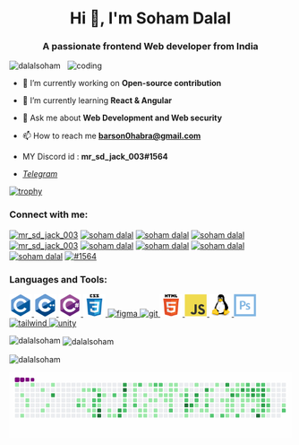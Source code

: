 <h1 align="center">Hi 👋, I'm Soham Dalal</h1>
<h3 align="center">A passionate frontend Web developer from India</h3>
<img align="right" alt="coding" width="400" src="https://i.pinimg.com/originals/ec/c3/88/ecc3882e29654a291f8824494979145b.gif"/>

<p align="left"> <img src="https://komarev.com/ghpvc/?username=dalalsoham&label=Profile%20views&color=0e75b6&style=flat" alt="dalalsoham" /> </p>

- 🔭 I’m currently working on **Open-source contribution**

- 🌱 I’m currently learning **React & Angular**

- 💬 Ask me about **Web Development and Web security**

- 📫 How to reach me **barson0habra@gmail.com**

- MY Discord id : **mr_sd_jack_003#1564**

- <p style="font-size:10"><a href="https://t.me/mr_sd_jack" target="blank"><i><u>Telegram</u></i></a><p>

[![trophy](https://github-profile-trophy.vercel.app/?username=ryo-ma&theme=onedark)](https://github.com/ryo-ma/github-profile-trophy)
<h3 align="left">Connect with me:</h3>
<p align="left">
<a href="https://twitter.com/mr_sd_jack_003" target="blank"><img align="center" src="https://raw.githubusercontent.com/rahuldkjain/github-profile-readme-generator/master/src/images/icons/Social/twitter.svg" alt="mr_sd_jack_003" height="30" width="40" /></a>
<a href="https://linkedin.com/in/soham dalal" target="blank"><img align="center" src="https://raw.githubusercontent.com/rahuldkjain/github-profile-readme-generator/master/src/images/icons/Social/linked-in-alt.svg" alt="soham dalal" height="30" width="40" /></a>
<a href="https://stackoverflow.com/users/soham dalal" target="blank"><img align="center" src="https://raw.githubusercontent.com/rahuldkjain/github-profile-readme-generator/master/src/images/icons/Social/stack-overflow.svg" alt="soham dalal" height="30" width="40" /></a>
<a href="https://fb.com/soham dalal" target="blank"><img align="center" src="https://raw.githubusercontent.com/rahuldkjain/github-profile-readme-generator/master/src/images/icons/Social/facebook.svg" alt="soham dalal" height="30" width="40" /></a>
<a href="https://instagram.com/mr_sd_jack_003" target="blank"><img align="center" src="https://raw.githubusercontent.com/rahuldkjain/github-profile-readme-generator/master/src/images/icons/Social/instagram.svg" alt="mr_sd_jack_003" height="30" width="40" /></a>
<a href="https://www.codechef.com/users/soham dalal" target="blank"><img align="center" src="https://cdn.jsdelivr.net/npm/simple-icons@3.1.0/icons/codechef.svg" alt="soham dalal" height="30" width="40" /></a>
<a href="https://www.hackerrank.com/soham dalal" target="blank"><img align="center" src="https://raw.githubusercontent.com/rahuldkjain/github-profile-readme-generator/master/src/images/icons/Social/hackerrank.svg" alt="soham dalal" height="30" width="40" /></a>
<a href="https://www.leetcode.com/soham dalal" target="blank"><img align="center" src="https://raw.githubusercontent.com/rahuldkjain/github-profile-readme-generator/master/src/images/icons/Social/leet-code.svg" alt="soham dalal" height="30" width="40" /></a>
<a href="https://auth.geeksforgeeks.org/user/soham dalal" target="blank"><img align="center" src="https://raw.githubusercontent.com/rahuldkjain/github-profile-readme-generator/master/src/images/icons/Social/geeks-for-geeks.svg" alt="soham dalal" height="30" width="40" /></a>
<a href="https://discord.gg/#1564" target="blank"><img align="center" src="https://raw.githubusercontent.com/rahuldkjain/github-profile-readme-generator/master/src/images/icons/Social/discord.svg" alt="#1564" height="30" width="40" /></a>
</p>

<h3 align="left">Languages and Tools:</h3>
<p align="left"> <a href="https://www.cprogramming.com/" target="_blank" rel="noreferrer"> <img src="https://raw.githubusercontent.com/devicons/devicon/master/icons/c/c-original.svg" alt="c" width="40" height="40"/> </a> <a href="https://www.w3schools.com/cpp/" target="_blank" rel="noreferrer"> <img src="https://raw.githubusercontent.com/devicons/devicon/master/icons/cplusplus/cplusplus-original.svg" alt="cplusplus" width="40" height="40"/> </a> <a href="https://www.w3schools.com/cs/" target="_blank" rel="noreferrer"> <img src="https://raw.githubusercontent.com/devicons/devicon/master/icons/csharp/csharp-original.svg" alt="csharp" width="40" height="40"/> </a> <a href="https://www.w3schools.com/css/" target="_blank" rel="noreferrer"> <img src="https://raw.githubusercontent.com/devicons/devicon/master/icons/css3/css3-original-wordmark.svg" alt="css3" width="40" height="40"/> </a> <a href="https://www.figma.com/" target="_blank" rel="noreferrer"> <img src="https://www.vectorlogo.zone/logos/figma/figma-icon.svg" alt="figma" width="40" height="40"/> </a> <a href="https://git-scm.com/" target="_blank" rel="noreferrer"> <img src="https://www.vectorlogo.zone/logos/git-scm/git-scm-icon.svg" alt="git" width="40" height="40"/> </a> <a href="https://www.w3.org/html/" target="_blank" rel="noreferrer"> <img src="https://raw.githubusercontent.com/devicons/devicon/master/icons/html5/html5-original-wordmark.svg" alt="html5" width="40" height="40"/> </a> <a href="https://developer.mozilla.org/en-US/docs/Web/JavaScript" target="_blank" rel="noreferrer"> <img src="https://raw.githubusercontent.com/devicons/devicon/master/icons/javascript/javascript-original.svg" alt="javascript" width="40" height="40"/> </a> <a href="https://www.linux.org/" target="_blank" rel="noreferrer"> <img src="https://raw.githubusercontent.com/devicons/devicon/master/icons/linux/linux-original.svg" alt="linux" width="40" height="40"/> </a> <a href="https://www.photoshop.com/en" target="_blank" rel="noreferrer"> <img src="https://raw.githubusercontent.com/devicons/devicon/master/icons/photoshop/photoshop-line.svg" alt="photoshop" width="40" height="40"/> </a> <a href="https://tailwindcss.com/" target="_blank" rel="noreferrer"> <img src="https://www.vectorlogo.zone/logos/tailwindcss/tailwindcss-icon.svg" alt="tailwind" width="40" height="40"/> </a> <a href="https://unity.com/" target="_blank" rel="noreferrer"> <img src="https://www.vectorlogo.zone/logos/unity3d/unity3d-icon.svg" alt="unity" width="40" height="40"/> </a> </p>

<p><img align="left" src="https://github-readme-stats.vercel.app/api/top-langs?username=dalalsoham&show_icons=true&locale=en&layout=compact" alt="dalalsoham" /></p>

<p>&nbsp;<img align="center" src="https://github-readme-stats.vercel.app/api?username=dalalsoham&show_icons=true&locale=en" alt="dalalsoham" /></p>

<p><img align="center" src="https://github-readme-streak-stats.herokuapp.com/?user=dalalsoham&" alt="dalalsoham" /></p>

<p><img align="center" src="https://raw.githubusercontent.com/Platane/snk/output/github-contribution-grid-snake.gif" /></p>
